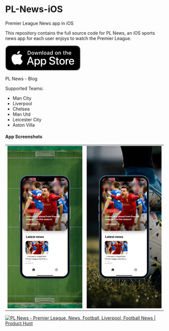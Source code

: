 # PL-News-iOS
Premier League News app in iOS

This repository contains the full source code for PL News, an iOS sports news app for each user enjoys to watch the Premier League.

[![PL News on App Store Connect](Screenshots/app_store_connect_badge.svg)](https://apps.apple.com/us/app/pl-news/id1620780833)

PL News - Blog

Supported Teams:
- Man City
- Liverpool
- Chelsea
- Man Utd
- Leicester City
- Aston Villa

#### App Screenshots

<table>
    <tr>
        <td><img src="Screenshots/screenshot_1.png"></td>
        <td><img src="Screenshots/screenshot_2.png"></td>
    </tr>
</table>

<a href="https://www.producthunt.com/posts/pl-news-2?utm_source=badge-featured&utm_medium=badge&utm_souce=badge-pl&#0045;news&#0045;2" target="_blank"><img src="https://api.producthunt.com/widgets/embed-image/v1/featured.svg?post_id=345394&theme=dark" alt="PL&#0032;News - Premier&#0032;League&#0044;&#0032;News&#0044;&#0032;Football&#0044;&#0032;Liverpool&#0044;&#0032;Football&#0032;News | Product Hunt" style="width: 250px; height: 54px;" width="250" height="54" /></a>
